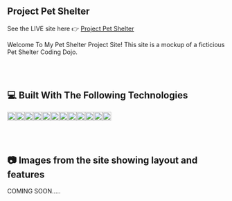 ## Project Pet Shelter
See the LIVE site here 👉 <a href="http://34.218.236.175/">Project Pet Shelter</a>
<p>Welcome To My Pet Shelter Project Site!  This site is a mockup of a ficticious Pet Shelter Coding Dojo.</p>

<br/>
<br/>

## 💻 Built With The Following Technologies

<img height="20" alt="HTML" src="https://img.shields.io/badge/HTML5-E34F26?style=for-the-badge&logo=html5&logoColor=white"><img height="20" alt="CSS" src="https://img.shields.io/badge/-CSS3-1572B6?style=flat-square&logo=css3"><img height="20" alt="JS" src="https://img.shields.io/badge/JavaScript-323330?style=for-the-badge&logo=javascript&logoColor=F7DF1E"><img height="20" alt="MongoDB" src="https://img.shields.io/badge/MongoDB-4EA94B?style=for-the-badge&logo=mongodb&logoColor=white"><img height="20" alt="Express" src="https://img.shields.io/badge/express.js-%23404d59.svg?style=for-the-badge&logo=express&logoColor=%2361DAFB"><img height="20" alt="React" src="https://img.shields.io/badge/React-20232A?style=for-the-badge&logo=react&logoColor=61DAFB"><img height="20" alt="NodeJS" src="https://img.shields.io/badge/Node.js-339933?style=for-the-badge&logo=nodedotjs&logoColor=white"><img height="20" alt="JSON" src="https://img.shields.io/badge/json-5E5C5C?style=for-the-badge&logo=json&logoColor=white"><img height="20" alt="NPM" src="https://img.shields.io/badge/npm-CB3837?style=for-the-badge&logo=npm&logoColor=white"><img height="20" alt="JWT" src="https://img.shields.io/badge/JWT-000000?style=for-the-badge&logo=JSON%20web%20tokens&logoColor=white"><img height="20" alt="GoogleCloud" src="https://img.shields.io/badge/Google_Cloud-4285F4?style=for-the-badge&logo=google-cloud&logoColor=white"><img height="20" alt="AWS" src="https://img.shields.io/badge/Amazon_AWS-FF9900?style=for-the-badge&logo=amazonaws&logoColor=white">


<br/>
<br/>

## 📷 Images from the site showing layout and features
<p>COMING SOON.....</p>
